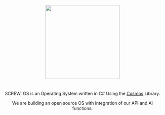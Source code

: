 <div align="center">
    <br></br>
    <img width="240px" src="https://api.screwltd.com/v3/cloud/storage/get/os.png"> 
    <h1></h1>
    <p>SCREW: OS is an Operating System written in C# Using the <a href="https://github.com/CosmosOS/Cosmos">Cosmos</a> Library.</p>
    <p>We are building an open source OS with integration of our API and AI functions.</p>
</div>
